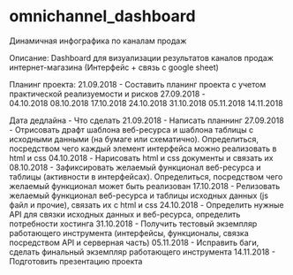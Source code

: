# omnichannel_dashboard

Динамичная инфографика по каналам продаж

Описание:
Dashboard для визуализации результатов каналов продаж интернет-магазина (Интерфейс + связь с google sheet)


Планинг проекта:
21.09.2018 - Составить планинг проекта с учетом практической реализуемости и рисков
27.09.2018 - <br>
04.10.2018
08.10.2018
17.10.2018
24.10.2018
31.10.2018
05.11.2018
14.11.2018

Дата дедлайна - Что сделать
21.09.2018 - Написать планнинг
27.09.2018 - Отрисовать драфт шаблона веб-ресурса и шаблона таблицы с исходными данными (на бумаге или схематично). Определиться, посредством чего каждый элемент интерфейса можно реализовать в html и css
04.10.2018 - Нарисовать html и css документы и связать их
08.10.2018 - Зафиксировать желаемый функционал веб-ресурса и таблицы (активности в интерфейсах). Определиться, посредством чего желаемый функционал может быть реализован
17.10.2018 - Релизовать желаемый функционал веб-ресурса и таблицы исходных данных (js файл и прочие), связать их с html и css
24.10.2018 - Определить нужные API для связки исходных данных и веб-ресурса, определить потребности хостинга
31.10.2018 - Получить тестовый экземпляр работающего инструмента (интерфейсы, функционалы, связка посредством API и серверная часть)
05.11.2018 - Исправить баги, сделать финальный экземпляр работающего инструмента
14.11.2018 - Подготовить презентацию проекта
